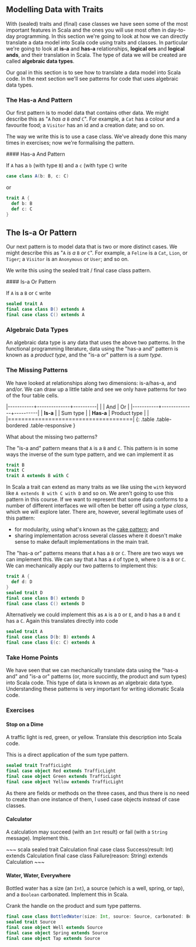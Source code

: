 ## Modelling Data with Traits

With (sealed) traits and (final) case classes we have seen some of the most important features in Scala and the ones you will use most often in day-to-day programming. In this section we're going to look at how we can directly translate a data model into Scala code using traits and classes. In particular we're going to look at **is-a** and **has-a** relationships, **logical ors** and **logical ands**, and their translation in Scala. The type of data we will be created are called **algebraic data types**.

Our goal in this section is to see how to translate a data model into Scala code. In the next section we'll see patterns for code that uses algebraic data types.

### The Has-a And Pattern

Our first pattern is to model data that contains other data. We might describe this as "`A` *has a* `B` *and* `C`". For example, a `Cat` has a colour and a favourite food; a `Visitor` has an id and a creation date; and so on.

The way we write this is to use a case class. We've already done this many times in exercises; now we're formalising the pattern.

<div class="callout callout-info">
#### Has-a And Pattern

If `A` has a `b` (with type `B`) and a `c` (with type `C`) write

~~~ scala
case class A(b: B, c: C)
~~~

or

~~~ scala
trait A {
  def b: B
  def c: C
}
~~~
</div>

## The Is-a Or Pattern

Our next pattern is to model data that is two or more distinct cases. We might describe this as "`A` *is a* `B` *or* `C`". For example, a `Feline` is a `Cat`, `Lion`, or `Tiger`; a `Visitor` is an `Anonymous` or `User`; and so on.

We write this using the sealed trait / final case class pattern.

<div class="callout callout-info">
#### Is-a Or Pattern

If `A` is a `B` or `C` write

~~~ scala
sealed trait A
final case class B() extends A
final case class C() extends A
~~~
</div>

### Algebraic Data Types

An algebraic data type is any data that uses the above two patterns. In the functional programming literature, data using the "has-a and" pattern is known as a *product type*, and the "is-a or" pattern is a *sum type*.

### The Missing Patterns

We have looked at relationships along two dimensions: is-a/has-a, and and/or. We can draw up a little table and see we only have patterns for two of the four table cells.

|-----------+--------------+----------|
|           | And          | Or       |
|-----------+--------------+----------|
| **Is-a**  |              | Sum type |
| **Has-a** | Product type |          |
|=====================================|
{: .table .table-bordered .table-responsive }

What about the missing two patterns?

The "is-a and" pattern means that `A` is a `B` and `C`. This pattern is in some ways the inverse of the sum type pattern, and we can implement it as

~~~ scala
trait B
trait C
trait A extends B with C
~~~

In Scala a trait can extend as many traits as we like using the `with` keyword like `A extends B with C with D` and so on. We aren't going to use this pattern in this course. If we want to represent that some data conforms to a number of different interfaces we will often be better off using a *type class*, which we will explore later. There are, however, several legitimate uses of this pattern:

- for modularity, using what's known as the [cake pattern](http://jonasboner.com/2008/10/06/real-world-scala-dependency-injection-di/); and
- sharing implementation across several classes where it doesn't make sense to make default implementations in the main trait.

The "has-a or" patterns means that `A` has a `B` or `C`. There are two ways we can implement this. We can say that `A` has a `d` of type `D`, where `D` is a `B` or `C`. We can mechanically apply our two patterns to implement this:

~~~ scala
trait A {
  def d: D
}
sealed trait D
final case class B() extends D
final case class C() extends D
~~~

Alternatively we could implement this as `A` is a `D` or `E`, and `D` has a `B` and `E` has a `C`. Again this translates directly into code

~~~ scala
sealed trait A
final case class D(b: B) extends A
final case class E(c: C) extends A
~~~

### Take Home Points

We have seen that we can mechanically translate data using the "has-a and" and "is-a or" patterns (or, more succintly, the product and sum types) into Scala code. This type of data is known as an algebraic data type. Understanding these patterns is very important for writing idiomatic Scala code.

### Exercises

#### Stop on a Dime

A traffic light is red, green, or yellow. Translate this description into Scala code.

<div class="solution">
This is a direct application of the sum type pattern.

~~~ scala
sealed trait TrafficLight
final case object Red extends TrafficLight
final case object Green extends TrafficLight
final case object Yellow extends TrafficLight
~~~

As there are fields or methods on the three cases, and thus there is no need to create than one instance of them, I used case objects instead of case classes.
</div>

#### Calculator

A calculation may succeed (with an `Int` result) or fail (with a `String` message). Implement this.

<div class="solution">
~~~ scala
sealed trait Calculation
final case class Success(result: Int) extends Calculation
final case class Failure(reason: String) extends Calculation
~~~
</div>

#### Water, Water, Everywhere

Bottled water has a size (an `Int`), a source (which is a well, spring, or tap), and a `Boolean` carbonated. Implement this in Scala.

<div class="solution">
Crank the handle on the product and sum type patterns.

~~~ scala
final case class BottledWater(size: Int, source: Source, carbonated: Boolean)
sealed trait Source
final case object Well extends Source
final case object Spring extends Source
final case object Tap extends Source
~~~
</div>
